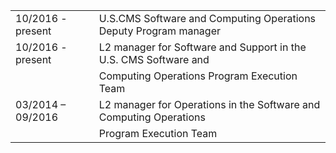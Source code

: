 |                   |                                                                     |
|-------------------|---------------------------------------------------------------------|
| 10/2016 - present | U.S.CMS Software and Computing Operations Deputy Program manager    |
| 10/2016 - present | L2 manager for Software and Support in the U.S. CMS Software and    |
|                   | Computing Operations Program Execution Team                         |
| 03/2014 – 09/2016 | L2 manager for Operations in the Software and Computing Operations  |
|                   | Program Execution Team                                              |
